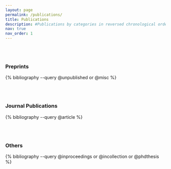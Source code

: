 ```yaml
---
layout: page
permalink: /publications/
title: Publications
description: #Publications by categories in reversed chronological order. #generated by jekyll-scholar.
nav: true
nav_order: 1
---
```


<!-- _pages/publications.md -->

<!-- Bibsearch Feature -->

<!-- {% include bib_search.liquid %} -->

<div class="publications">

<br><br><h3>Preprints</h3>
{% bibliography --query @unpublished or @misc %}

<br><br><h3>Journal Publications</h3>
{% bibliography --query @article %}

<br><br><h3>Others</h3>
{% bibliography --query @inproceedings or @incollection or @phdthesis %}

</div>
